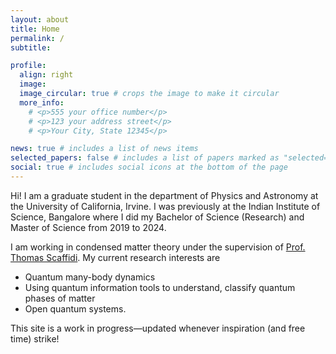 ```yaml
---
layout: about
title: Home
permalink: /
subtitle: 

profile:
  align: right
  image: 
  image_circular: true # crops the image to make it circular
  more_info: 
    # <p>555 your office number</p>
    # <p>123 your address street</p>
    # <p>Your City, State 12345</p>

news: true # includes a list of news items
selected_papers: false # includes a list of papers marked as "selected={true}"
social: true # includes social icons at the bottom of the page
---
```

Hi! I am a graduate student in the department of Physics and Astronomy at the University of California, Irvine. I was previously at the Indian Institute of Science, Bangalore where I did my Bachelor of Science (Research) and Master of Science from 2019 to 2024. 

I am working in condensed matter theory under the supervision of [Prof. Thomas Scaffidi](https://sites.google.com/view/thomasscaffidi/home). My current research interests are 

* Quantum many-body dynamics
* Using quantum information tools to understand, classify quantum phases of matter 
* Open quantum systems. 

This site is a work in progress—updated whenever inspiration (and free time) strike! 

<!-- Write your biography here. Tell the world about yourself. Link to your favorite [subreddit](http://reddit.com). You can put a picture in, too. The code is already in, just name your picture `prof_pic.jpg` and put it in the `img/` folder.

Put your address / P.O. box / other info right below your picture. You can also disable any of these elements by editing `profile` property of the YAML header of your `_pages/about.md`. Edit `_bibliography/papers.bib` and Jekyll will render your [publications page](/al-folio/publications/) automatically.

Link to your social media connections, too. This theme is set up to use [Font Awesome icons](https://fontawesome.com/) and [Academicons](https://jpswalsh.github.io/academicons/), like the ones below. Add your Facebook, Twitter, LinkedIn, Google Scholar, or just disable all of them. -->
